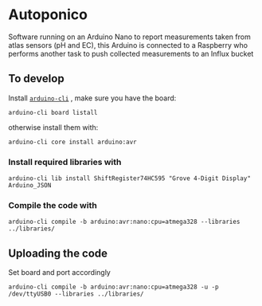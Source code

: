 # Autoponico

Software running on an Arduino Nano to report measurements taken from
atlas sensors (pH and EC), this Arduino is connected to a Raspberry who performs
another task to push collected measurements to an Influx bucket

## To develop
Install [`arduino-cli`](https://arduino.github.io/arduino-cli/0.26/installation/)
, make sure you have the board:
```fish
arduino-cli board listall
```
otherwise install them with:
```fish
arduino-cli core install arduino:avr
```

### Install required libraries with
```fish
arduino-cli lib install ShiftRegister74HC595 "Grove 4-Digit Display" Arduino_JSON
```

### Compile the code with
```fish
arduino-cli compile -b arduino:avr:nano:cpu=atmega328 --libraries ../libraries/
```

## Uploading the code
Set board and port accordingly
```fish
arduino-cli compile -b arduino:avr:nano:cpu=atmega328 -u -p /dev/ttyUSB0 --libraries ../libraries/
```
